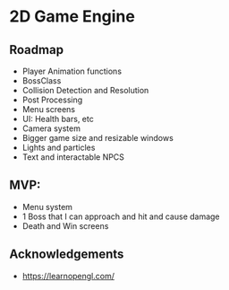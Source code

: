 # 2D Game Engine
## Roadmap

- Player Animation functions
- BossClass
- Collision Detection and Resolution
- Post Processing
- Menu screens
- UI: Health bars, etc
- Camera system
- Bigger game size and resizable windows
- Lights and particles
- Text and interactable NPCS

## MVP:

- Menu system
- 1 Boss that I can approach and hit and cause damage
- Death and Win screens

## Acknowledgements

- https://learnopengl.com/
